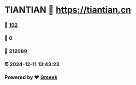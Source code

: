 # TIANTIAN :link: https://tiantian.cn 
### :page_facing_up: [102](https://tiantian.cn/tag.html) 
### :speech_balloon: 0 
### :hibiscus: 212089 
### :alarm_clock: 2024-12-11 13:43:23 
### Powered by :heart: [Gmeek](https://github.com/Meekdai/Gmeek)
